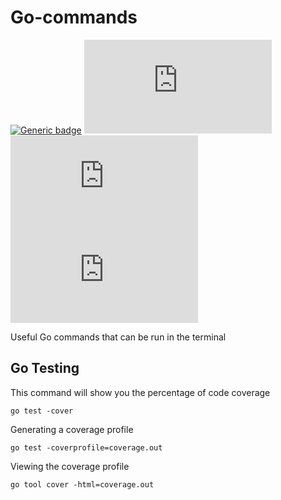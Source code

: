 # Go-commands

[![Generic badge](https://img.shields.io/badge/go-1.21.0-<COLOR>.svg)](https://shields.io/) [![GitHub license](https://badgen.net/github/license/Naereen/Strapdown.js)](https://github.com/Naereen/StrapDown.js/blob/master/LICENSE) [![GitHub branches](https://badgen.net/github/branches/Naereen/Strapdown.js)](https://github.com/Naereen/Strapdown.js/) [![GitHub latest commit](https://badgen.net/github/last-commit/Naereen/Strapdown.js)](https://GitHub.com/Naereen/StrapDown.js/commit/)

Useful Go commands that can be run in the terminal

## Go Testing

This command will show you the percentage of code coverage
```
go test -cover
```
Generating a coverage profile
```
go test -coverprofile=coverage.out
```
Viewing the coverage profile
```
go tool cover -html=coverage.out
```